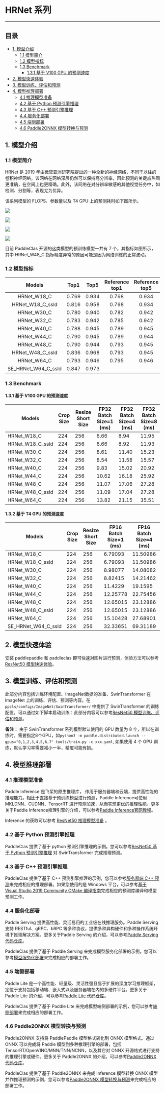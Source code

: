 # HRNet 系列
-----

## 目录

- [1. 模型介绍](#1)
    - [1.1 模型简介](#1.1)
    - [1.2 模型指标](#1.2)
    - [1.3 Benchmark](#1.3)
      - [1.3.1 基于 V100 GPU 的预测速度](#1.3.1)
- [2. 模型快速体验](#2)
- [3. 模型训练、评估和预测](#3)
- [4. 模型推理部署](#4)
  - [4.1 推理模型准备](#4.1)
  - [4.2 基于 Python 预测引擎推理](#4.2)
  - [4.3 基于 C++ 预测引擎推理](#4.3)
  - [4.4 服务化部署](#4.4)
  - [4.5 端侧部署](#4.5)
  - [4.6 Paddle2ONNX 模型转换与预测](#4.6)

<a name='1'></a>

## 1. 模型介绍

<a name='1.1'></a>

### 1.1 模型简介

HRNet 是 2019 年由微软亚洲研究院提出的一种全新的神经网络，不同于以往的卷积神经网络，该网络在网络深层仍然可以保持高分辨率，因此预测的关键点热图更准确，在空间上也更精确。此外，该网络在对分辨率敏感的其他视觉任务中，如检测、分割等，表现尤为优异。

该系列模型的 FLOPS、参数量以及 T4 GPU 上的预测耗时如下图所示。

![](../../../images/models/T4_benchmark/t4.fp32.bs4.HRNet.flops.png)

![](../../../images/models/T4_benchmark/t4.fp32.bs4.HRNet.params.png)

![](../../../images/models/T4_benchmark/t4.fp32.bs4.HRNet.png)

![](../../../images/models/T4_benchmark/t4.fp16.bs4.HRNet.png)

目前 PaddleClas 开源的这类模型的预训练模型一共有 7 个，其指标如图所示，其中 HRNet_W48_C 指标精度异常的原因可能是因为网络训练的正常波动。

<a name='1.2'></a>

### 1.2 模型指标

| Models      | Top1   | Top5   | Reference<br>top1 | Reference<br>top5 | FLOPS<br>(G) | Params<br>(M) |
|:--:|:--:|:--:|:--:|:--:|:--:|:--:|
| HRNet_W18_C | 0.769  | 0.934  | 0.768             | 0.934             | 4.140        | 21.290            |
| HRNet_W18_C_ssld | 0.816  | 0.958  | 0.768             | 0.934             | 4.140        | 21.290            |
| HRNet_W30_C | 0.780  | 0.940  | 0.782             | 0.942             | 16.230       | 37.710            |
| HRNet_W32_C | 0.783  | 0.942  | 0.785             | 0.942             | 17.860       | 41.230            |
| HRNet_W40_C | 0.788  | 0.945  | 0.789             | 0.945             | 25.410       | 57.550            |
| HRNet_W44_C | 0.790  | 0.945  | 0.789             | 0.944             | 29.790       | 67.060            |
| HRNet_W48_C | 0.790  | 0.944  | 0.793             | 0.945             | 34.580       | 77.470            |
| HRNet_W48_C_ssld | 0.836  | 0.968  | 0.793             | 0.945             | 34.580       | 77.470            |
| HRNet_W64_C | 0.793  | 0.946  | 0.795             | 0.946             | 57.830       | 128.060           |
| SE_HRNet_W64_C_ssld | 0.847  | 0.973  |                |                   | 57.830       | 128.970           |

### 1.3 Benchmark

<a name='1.3.1'></a>

#### 1.3.1 基于 V100 GPU 的预测速度

| Models      | Crop Size | Resize Short Size | FP32<br/>Batch Size=1<br/>(ms) | FP32<br/>Batch Size=4<br/>(ms) | FP32<br/>Batch Size=8<br/>(ms) |
|-------------|-----------|-------------------|-------------------|-------------------|-------------------|
| HRNet_W18_C | 224       | 256               | 6.66               | 8.94               | 11.95              |
| HRNet_W18_C_ssld | 224       | 256               | 6.66               | 8.92               | 11.93              |
| HRNet_W30_C | 224       | 256               | 8.61               | 11.40              | 15.23              |
| HRNet_W32_C | 224       | 256               | 8.54               | 11.58              | 15.57              |
| HRNet_W40_C | 224       | 256               | 9.83              | 15.02             | 20.92             |
| HRNet_W44_C | 224       | 256               | 10.62             | 16.18             | 25.92             |
| HRNet_W48_C | 224       | 256               | 11.07             | 17.06             | 27.28             |
| HRNet_W48_C_ssld | 224       | 256               | 11.09                          | 17.04                          | 27.28                          |
| HRNet_W64_C | 224       | 256               | 13.82             | 21.15             | 35.51             |

<a name='1.3.2'></a>

#### 1.3.2 基于 T4 GPU 的预测速度

| Models      | Crop Size | Resize Short Size | FP16<br>Batch Size=1<br>(ms) | FP16<br>Batch Size=4<br>(ms) | FP16<br>Batch Size=8<br>(ms) | FP32<br>Batch Size=1<br>(ms) | FP32<br>Batch Size=4<br>(ms) | FP32<br>Batch Size=8<br>(ms) |
|-------------|-----------|-------------------|------------------------------|------------------------------|------------------------------|------------------------------|------------------------------|------------------------------|
| HRNet_W18_C | 224       | 256               | 6.79093                      | 11.50986                     | 17.67244                     | 7.40636                      | 13.29752                     | 23.33445                     |
| HRNet_W18_C_ssld | 224       | 256               | 6.79093                      | 11.50986                     | 17.67244                     | 7.40636                      | 13.29752                     | 23.33445                     |
| HRNet_W30_C | 224       | 256               | 8.98077                      | 14.08082                     | 21.23527                     | 9.57594                      | 17.35485                     | 32.6933                      |
| HRNet_W32_C | 224       | 256               | 8.82415                      | 14.21462                     | 21.19804                     | 9.49807                      | 17.72921                     | 32.96305                     |
| HRNet_W40_C | 224       | 256               | 11.4229                      | 19.1595                      | 30.47984                     | 12.12202                     | 25.68184                     | 48.90623                     |
| HRNet_W44_C | 224       | 256               | 12.25778                     | 22.75456                     | 32.61275                     | 13.19858                     | 32.25202                     | 59.09871                     |
| HRNet_W48_C | 224       | 256               | 12.65015                     | 23.12886                     | 33.37859                     | 13.70761                     | 34.43572                     | 63.01219                     |
| HRNet_W48_C_ssld | 224       | 256               | 12.65015                     | 23.12886                     | 33.37859                     | 13.70761                     | 34.43572                     | 63.01219                     |
| HRNet_W64_C | 224       | 256               | 15.10428                     | 27.68901                     | 40.4198                      | 17.57527                     | 47.9533                      | 97.11228                     |
| SE_HRNet_W64_C_ssld | 224       | 256               |           32.33651           |          69.31189            |           116.07245            |                   31.69770   |           94.99546            |             174.45766        |


<a name="2"></a>  

## 2. 模型快速体验

安装 paddlepaddle 和 paddleclas 即可快速对图片进行预测，体验方法可以参考[ResNet50 模型快速体验](./ResNet.md#2-模型快速体验)。

<a name="3"></a>

## 3. 模型训练、评估和预测


此部分内容包括训练环境配置、ImageNet数据的准备、SwinTransformer 在 ImageNet 上的训练、评估、预测等内容。在 `ppcls/configs/ImageNet/SwinTransformer/` 中提供了 SwinTransformer 的训练配置，可以通过如下脚本启动训练：此部分内容可以参考[ResNet50 模型训练、评估和预测](./ResNet.md#3-模型训练评估和预测)。

**备注：** 由于 SwinTransformer 系列模型默认使用的 GPU 数量为 8 个，所以在训练时，需要指定8个GPU，如`python3 -m paddle.distributed.launch --gpus="0,1,2,3,4,5,6,7" tools/train.py -c xxx.yaml`, 如果使用 4 个 GPU 训练，默认学习率需要减小一半，精度可能有损。


<a name="4"></a>

## 4. 模型推理部署

<a name="4.1"></a>

### 4.1 推理模型准备

Paddle Inference 是飞桨的原生推理库， 作用于服务器端和云端，提供高性能的推理能力。相比于直接基于预训练模型进行预测，Paddle Inference可使用 MKLDNN、CUDNN、TensorRT 进行预测加速，从而实现更优的推理性能。更多关于Paddle Inference推理引擎的介绍，可以参考[Paddle Inference官网教程](https://www.paddlepaddle.org.cn/documentation/docs/zh/guides/infer/inference/inference_cn.html)。

Inference 的获取可以参考 [ResNet50 推理模型准备](./ResNet.md#41-推理模型准备) 。

<a name="4.2"></a>

### 4.2 基于 Python 预测引擎推理

PaddleClas 提供了基于 python 预测引擎推理的示例。您可以参考[ResNet50 基于 Python 预测引擎推理](./ResNet.md#42-基于-python-预测引擎推理) 对 SwinTransformer 完成推理预测。

<a name="4.3"></a>

### 4.3 基于 C++ 预测引擎推理

PaddleClas 提供了基于 C++ 预测引擎推理的示例，您可以参考[服务器端 C++ 预测](../inference_deployment/cpp_deploy.md)来完成相应的推理部署。如果您使用的是 Windows 平台，可以参考[基于 Visual Studio 2019 Community CMake 编译指南](../inference_deployment/cpp_deploy_on_windows.md)完成相应的预测库编译和模型预测工作。

<a name="4.4"></a>

### 4.4 服务化部署

Paddle Serving 提供高性能、灵活易用的工业级在线推理服务。Paddle Serving 支持 RESTful、gRPC、bRPC 等多种协议，提供多种异构硬件和多种操作系统环境下推理解决方案。更多关于Paddle Serving 的介绍，可以参考[Paddle Serving 代码仓库](https://github.com/PaddlePaddle/Serving)。

PaddleClas 提供了基于 Paddle Serving 来完成模型服务化部署的示例，您可以参考[模型服务化部署](../inference_deployment/paddle_serving_deploy.md)来完成相应的部署工作。

<a name="4.5"></a>

### 4.5 端侧部署

Paddle Lite 是一个高性能、轻量级、灵活性强且易于扩展的深度学习推理框架，定位于支持包括移动端、嵌入式以及服务器端在内的多硬件平台。更多关于 Paddle Lite 的介绍，可以参考[Paddle Lite 代码仓库](https://github.com/PaddlePaddle/Paddle-Lite)。

PaddleClas 提供了基于 Paddle Lite 来完成模型端侧部署的示例，您可以参考[端侧部署](../inference_deployment/paddle_lite_deploy.md)来完成相应的部署工作。

<a name="4.6"></a>

### 4.6 Paddle2ONNX 模型转换与预测

Paddle2ONNX 支持将 PaddlePaddle 模型格式转化到 ONNX 模型格式。通过 ONNX 可以完成将 Paddle 模型到多种推理引擎的部署，包括TensorRT/OpenVINO/MNN/TNN/NCNN，以及其它对 ONNX 开源格式进行支持的推理引擎或硬件。更多关于 Paddle2ONNX 的介绍，可以参考[Paddle2ONNX 代码仓库](https://github.com/PaddlePaddle/Paddle2ONNX)。

PaddleClas 提供了基于 Paddle2ONNX 来完成 inference 模型转换 ONNX 模型并作推理预测的示例，您可以参考[Paddle2ONNX 模型转换与预测](@shuilong)来完成相应的部署工作。
